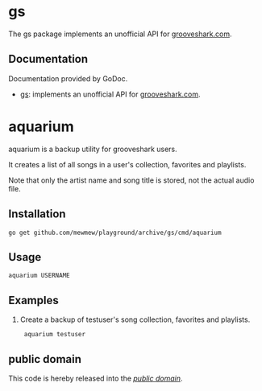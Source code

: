gs
==

The gs package implements an unofficial API for [grooveshark.com][].

[grooveshark.com]: http://grooveshark.com/

Documentation
-------------

Documentation provided by GoDoc.

- [gs][]: implements an unofficial API for [grooveshark.com][].

[gs]: http://godoc.org/github.com/mewmew/playground/archive/gs

aquarium
========

aquarium is a backup utility for grooveshark users.

It creates a list of all songs in a user's collection, favorites and playlists.

Note that only the artist name and song title is stored, not the actual audio
file.

Installation
------------

	go get github.com/mewmew/playground/archive/gs/cmd/aquarium

Usage
-----

	aquarium USERNAME

Examples
--------

1. Create a backup of testuser's song collection, favorites and playlists.

		aquarium testuser

public domain
-------------

This code is hereby released into the *[public domain][]*.

[public domain]: https://creativecommons.org/publicdomain/zero/1.0/
